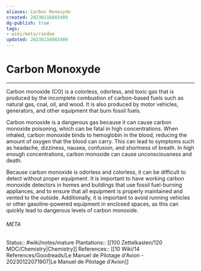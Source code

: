 ```yaml
---
aliases: Carbon Monoxyde
created: 20230216083409
dg-publish: true
tags:
- wiki/meta/random
updated: 20230216083409
---
```

# Carbon Monoxyde
---
Carbon monoxide (CO) is a colorless, odorless, and toxic gas that is produced by the incomplete combustion of carbon-based fuels such as natural gas, coal, oil, and wood. It is also produced by motor vehicles, generators, and other equipment that burn fossil fuels.

Carbon monoxide is a dangerous gas because it can cause carbon monoxide poisoning, which can be fatal in high concentrations. When inhaled, carbon monoxide binds to hemoglobin in the blood, reducing the amount of oxygen that the blood can carry. This can lead to symptoms such as headache, dizziness, nausea, confusion, and shortness of breath. In high enough concentrations, carbon monoxide can cause unconsciousness and death.

Because carbon monoxide is odorless and colorless, it can be difficult to detect without proper equipment. It is important to have working carbon monoxide detectors in homes and buildings that use fossil fuel-burning appliances, and to ensure that all equipment is properly maintained and vented to the outside. Additionally, it is important to avoid running vehicles or other gasoline-powered equipment in enclosed spaces, as this can quickly lead to dangerous levels of carbon monoxide.



###### META
Status:: #wiki/notes/mature 
Plantations:: [[100 Zettelkasten/120 MOC/Chemistry\|Chemistry]]
References:: [[10 Wiki/14 References/Goodreads/Le Manuel de Pilotage d'Avion - 20230122071907\|Le Manuel de Pilotage d'Avion]]
